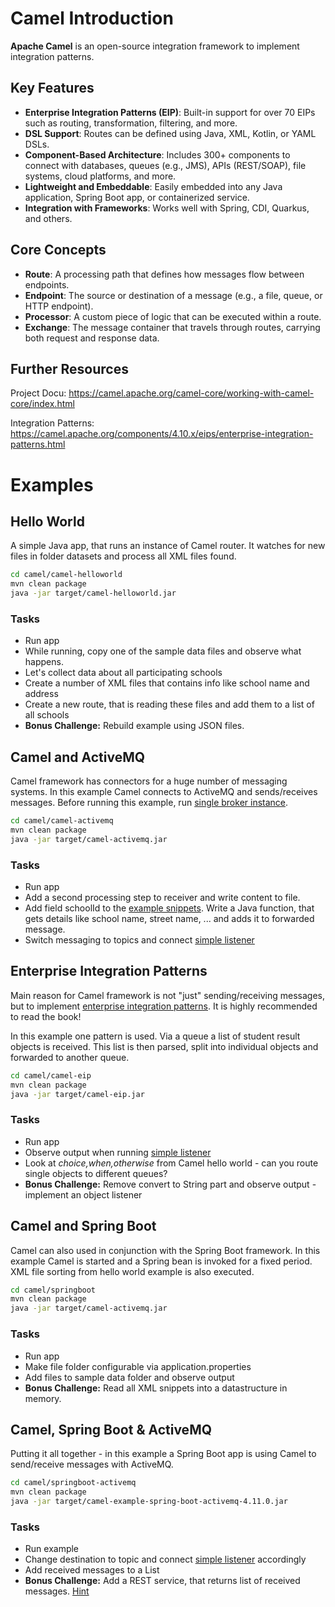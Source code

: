 # Camel Introduction
**Apache Camel** is an open-source integration framework to implement integration patterns.

## Key Features

- **Enterprise Integration Patterns (EIP)**: Built-in support for over 70 EIPs such as routing, transformation, filtering, and more.
- **DSL Support**: Routes can be defined using Java, XML, Kotlin, or YAML DSLs.
- **Component-Based Architecture**: Includes 300+ components to connect with databases, queues (e.g., JMS), APIs (REST/SOAP), file systems, cloud platforms, and more.
- **Lightweight and Embeddable**: Easily embedded into any Java application, Spring Boot app, or containerized service.
- **Integration with Frameworks**: Works well with Spring, CDI, Quarkus, and others.

## Core Concepts

- **Route**: A processing path that defines how messages flow between endpoints.
- **Endpoint**: The source or destination of a message (e.g., a file, queue, or HTTP endpoint).
- **Processor**: A custom piece of logic that can be executed within a route.
- **Exchange**: The message container that travels through routes, carrying both request and response data.

## Further Resources

Project Docu: https://camel.apache.org/camel-core/working-with-camel-core/index.html

Integration Patterns: 
https://camel.apache.org/components/4.10.x/eips/enterprise-integration-patterns.html

# Examples

## Hello World
A simple Java app, that runs an instance of Camel router. It watches for new files in folder datasets and process all XML files found.

```bash
cd camel/camel-helloworld
mvn clean package
java -jar target/camel-helloworld.jar
```

### Tasks
* Run app
* While running, copy one of the sample data files and observe what happens.
* Let's collect data about all participating schools
 * Create a number of XML files that contains info like school name and address
 * Create a new route, that is reading these files and add them to a list of all schools
* __Bonus Challenge:__ Rebuild example using JSON files.

## Camel and ActiveMQ
Camel framework has connectors for a huge number of messaging systems. In this example Camel connects to ActiveMQ and sends/receives messages. Before running this example, run [single broker instance](activemq-examples.md#simple-broker---explore-admin-console).

```bash
cd camel/camel-activemq
mvn clean package
java -jar target/camel-activemq.jar
```

### Tasks
* Run app
* Add a second processing step to receiver and write content to file.
* Add field schoolId to the [example snippets](camel/camel-activemq/sampledata/). Write a Java function, that gets details like school name, street name, ... and adds it to forwarded message.
* Switch messaging to topics and connect [simple listener](java-examples.md#simple-listenerproducer)

## Enterprise Integration Patterns
Main reason for Camel framework is not "just" sending/receiving messages, but to implement [enterprise integration patterns](https://www.enterpriseintegrationpatterns.com/). It is highly recommended to read the book!

In this example one pattern is used. Via a queue a list of student result objects is received. This list is then parsed, split into individual objects and forwarded to another queue.

```bash
cd camel/camel-eip
mvn clean package
java -jar target/camel-eip.jar
```

### Tasks
* Run app
* Observe output when running [simple listener](java-examples.md#simple-listenerproducer)
* Look at _choice,when,otherwise_ from Camel hello world - can you route single objects to different queues?
* __Bonus Challenge:__ Remove convert to String part and observe output - implement an object listener


## Camel and Spring Boot
Camel can also used in conjunction with the Spring Boot framework. In this example Camel is started and a Spring bean is invoked for a fixed period. XML file sorting from hello world example is also executed.

```bash
cd camel/springboot
mvn clean package
java -jar target/camel-activemq.jar
```

### Tasks
* Run app
* Make file folder configurable via application.properties
* Add files to sample data folder and observe output
* __Bonus Challenge:__ Read all XML snippets into a datastructure in memory.

## Camel, Spring Boot & ActiveMQ
Putting it all together - in this example a Spring Boot app is using Camel to send/receive messages with ActiveMQ.

```bash
cd camel/springboot-activemq
mvn clean package
java -jar target/camel-example-spring-boot-activemq-4.11.0.jar
```

### Tasks
* Run example
* Change destination to topic and connect [simple listener](java-examples.md#simple-listenerproducer) accordingly
* Add received messages to a List
* __Bonus Challenge:__ Add a REST service, that returns list of received messages. [Hint](spring-examples.md#rest-converter)